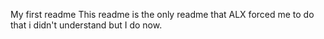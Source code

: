 My first readme
This readme is the only readme that ALX forced me to do that i didn't understand but I do now.
